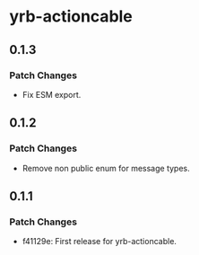 # yrb-actioncable

## 0.1.3

### Patch Changes

- Fix ESM export.

## 0.1.2

### Patch Changes

- Remove non public enum for message types.

## 0.1.1

### Patch Changes

- f41129e: First release for yrb-actioncable.
